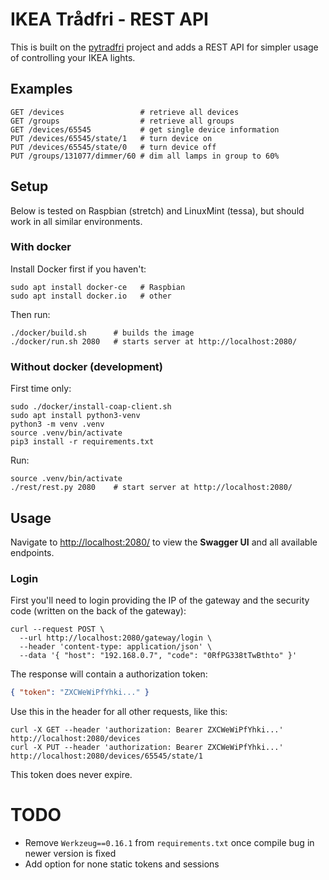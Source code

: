 # IKEA Trådfri - REST API
This is built on the [pytradfri](https://github.com/home-assistant-libs/pytradfri)
project and adds a REST API for simpler usage of controlling your IKEA lights.

## Examples
```shell
GET /devices                 # retrieve all devices
GET /groups                  # retrieve all groups
GET /devices/65545           # get single device information
PUT /devices/65545/state/1   # turn device on
PUT /devices/65545/state/0   # turn device off
PUT /groups/131077/dimmer/60 # dim all lamps in group to 60%
```

## Setup
Below is tested on Raspbian (stretch) and LinuxMint (tessa), but should work in all similar environments.

### With docker
Install Docker first if you haven't:
```shell
sudo apt install docker-ce   # Raspbian
sudo apt install docker.io   # other
```

Then run:
```shell
./docker/build.sh      # builds the image
./docker/run.sh 2080   # starts server at http://localhost:2080/
```

### Without docker (development)
First time only:
```shell
sudo ./docker/install-coap-client.sh
sudo apt install python3-venv
python3 -m venv .venv
source .venv/bin/activate
pip3 install -r requirements.txt
```

Run:
```shell
source .venv/bin/activate
./rest/rest.py 2080    # start server at http://localhost:2080/
```

## Usage
Navigate to [http://localhost:2080/](http://localhost:2080/) to view the
**Swagger UI** and all available endpoints.

### Login
First you'll need to login providing the IP of the gateway and the security
code (written on the back of the gateway):

```shell
curl --request POST \
  --url http://localhost:2080/gateway/login \
  --header 'content-type: application/json' \
  --data '{ "host": "192.168.0.7", "code": "0RfPG338tTwBthto" }'
```

The response will contain a authorization token:
```json
{ "token": "ZXCWeWiPfYhki..." }
```

Use this in the header for all other requests, like this:

```shell
curl -X GET --header 'authorization: Bearer ZXCWeWiPfYhki...' http://localhost:2080/devices
curl -X PUT --header 'authorization: Bearer ZXCWeWiPfYhki...' http://localhost:2080/devices/65545/state/1
```

This token does never expire.

# TODO

* Remove `Werkzeug==0.16.1` from `requirements.txt` once compile bug in newer version is fixed
* Add option for none static tokens and sessions
